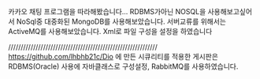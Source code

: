 카카오 채팅 프로그램을 따라해봤습니다...
RDBMS가아닌 NOSQL을 사용해보고싶어서 NoSql중 대중화된 MongoDB를 사용해보았습니다.
서버교류를 위해서는 ActiveMQ를 사용해보았습니다.
Xml로 파일 구성을 설정을 하였습니다

////////////////////////////////////////////////////////////
https://github.com/lhbhb21c/Dio 에 만든 시큐리티를 적용한 게시판은
RDBMS(Oracle) 사용에 자바클래스로 구성설정, RabbitMQ를 사용하였습니다.
